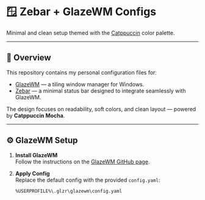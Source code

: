 # 🪟 Zebar + GlazeWM Configs  
Minimal and clean setup themed with the [Catppuccin](https://catppuccin.com) color palette.

---

## 🧠 Overview

This repository contains my personal configuration files for:

- [GlazeWM](https://github.com/glzr-io/glazewm) — a tiling window manager for Windows.
- [Zebar](https://github.com/glzr-io/zebar) — a minimal status bar designed to integrate seamlessly with GlazeWM.

The design focuses on readability, soft colors, and clean layout — powered by **Catppuccin Mocha**.

---

## ⚙️ GlazeWM Setup

1. **Install GlazeWM**  
   Follow the instructions on the [GlazeWM GitHub page](https://github.com/glzr-io/glazewm#installation).

2. **Apply Config**  
   Replace the default config with the provided `config.yaml`:

   ```plaintext
   %USERPROFILE%\.glzr\glazewm\config.yaml
